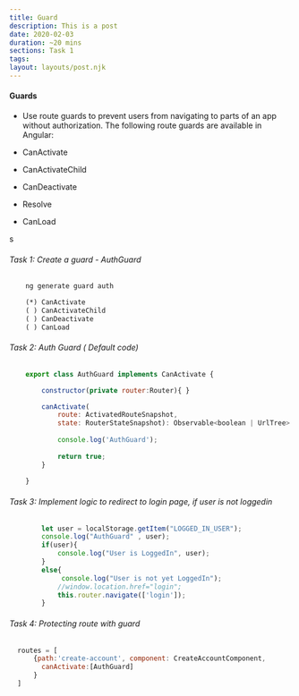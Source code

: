 ```yaml
---
title: Guard
description: This is a post 
date: 2020-02-03
duration: ~20 mins
sections: Task 1
tags:
layout: layouts/post.njk
---
```


#### Guards

- Use route guards to prevent users from navigating to parts of an app without authorization. The following route guards are available in Angular:

- CanActivate
- CanActivateChild
- CanDeactivate
- Resolve
- CanLoad

s
###### Task 1: Create a guard - AuthGuard 

``` js
    ng generate guard auth
```

```html
    (*) CanActivate
    ( ) CanActivateChild
    ( ) CanDeactivate
    ( ) CanLoad
```

###### Task 2: Auth Guard ( Default code)

``` js
    export class AuthGuard implements CanActivate {

        constructor(private router:Router){ }

        canActivate(
            route: ActivatedRouteSnapshot,
            state: RouterStateSnapshot): Observable<boolean | UrlTree> | Promise<boolean | UrlTree> | boolean | UrlTree {
            
            console.log('AuthGuard');
        
            return true;
        }
        
    }
```


###### Task 3: Implement logic to redirect to login page, if user is not loggedin

``` js
        let user = localStorage.getItem("LOGGED_IN_USER");
        console.log("AuthGuard" , user);  
        if(user){
            console.log("User is LoggedIn", user);
        }
        else{
             console.log("User is not yet LoggedIn");
            //window.location.href="login";
            this.router.navigate(['login']);
        }

```


###### Task 4: Protecting route with guard

``` js
  routes = [
      {path:'create-account', component: CreateAccountComponent,
        canActivate:[AuthGuard]
      }
  ]
```
